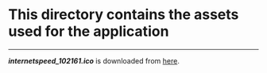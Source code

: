 # This directory contains the assets used for the application

***

***internetspeed_102161.ico*** is downloaded from [here](https://icon-icons.com/icon/internet-speed-speedometer-test/102161).